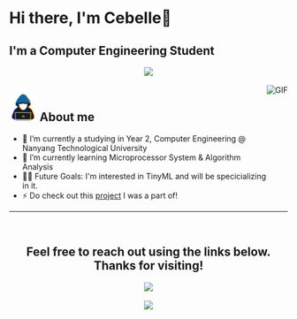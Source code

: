 # Hi there, I'm Cebelle👋

## I'm a Computer Engineering Student

<p align="center">
  <a href="https://github.com/DenverCoder1/readme-typing-svg"><img src="https://readme-typing-svg.herokuapp.com?font=Time+New+Roman&color=cyan&size=25&center=true&vCenter=true&width=600&height=100&lines=Hi+there,+I'm+Cebelle+&hearts;Currently+a+Y2+Computer+Engineering+Student..<3"></a>
</p>
<img align="right" alt="GIF" height="160px" src="https://media.giphy.com/media/du3J3cXyzhj75IOgvA/giphy.gif" />


## <picture><img src = "https://github.com/0xAbdulKhalid/0xAbdulKhalid/raw/main/assets/mdImages/about_me.gif" width = 50px></picture> **About me**

- 🔭 I’m currently a studying in Year 2, Computer Engineering @ Nanyang Technological University
- 🌱 I’m currently learning Microprocessor System & Algorithm Analysis
- 💪🏼 Future Goals: I'm interested in TinyML and will be specicializing in it.
- ⚡ Do check out this [project](https://ieeexplore.ieee.org/abstract/document/10241603) I was a part of! 

---


<br>
<h2 align="center">Feel free to reach out using the links below. Thanks for visiting!</h2>
<p align="center">
  <a href="https://www.linkedin.com/in/loosihui/"><img src="https://img.shields.io/badge/linkedin-%230077B5.svg?&style=for-the-badge&logo=linkedin&logoColor=white"/></a>
  
<br>
<div align="center">
  <img src="https://github-readme-stats.vercel.app/api/top-langs/?username=cebelle1&theme=blue-green">
</div>
<br>
